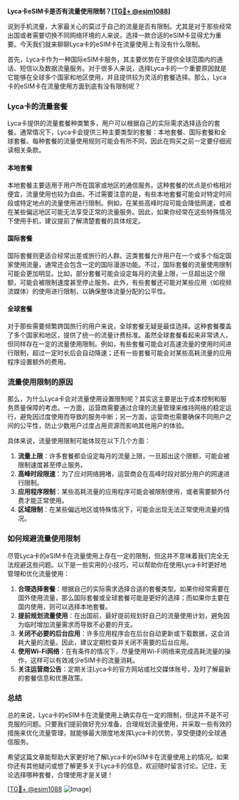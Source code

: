 **Lyca卡eSIM卡是否有流量使用限制？[[TG💪+ @esim1088](https://t.me/s/esim1088)]**

说到手机流量，大家最关心的莫过于自己的流量是否有限制。尤其是对于那些经常出国或者需要切换不同网络环境的人来说，选择一款合适的eSIM卡显得尤为重要。今天我们就来聊聊Lyca卡的eSIM卡在流量使用上有没有什么限制。

首先，Lyca卡作为一种国际eSIM卡服务，其主要优势在于提供全球范围内的通话、短信以及数据流量服务。对于很多人来说，选择Lyca卡的一个重要原因就是它能够在全球多个国家和地区使用，并且提供较为灵活的套餐选择。那么，Lyca卡的eSIM卡在流量使用方面到底有没有限制呢？

### Lyca卡的流量套餐

Lyca卡提供的流量套餐种类繁多，用户可以根据自己的实际需求选择适合的套餐。通常情况下，Lyca卡会提供三种主要类型的套餐：本地套餐、国际套餐和全球套餐。每种套餐的流量使用规则可能会有所不同，因此在购买之前一定要仔细阅读相关条款。

#### 本地套餐

本地套餐主要适用于用户所在国家或地区的通信服务。这种套餐的优点是价格相对便宜，流量使用也较为自由。不过需要注意的是，有些本地套餐可能会对特定时间段或特定地点的流量使用进行限制。例如，在某些高峰时段可能会降低网速，或者在某些偏远地区可能无法享受正常的流量服务。因此，如果你经常在这些特殊情况下使用手机，建议提前了解清楚套餐的具体规定。

#### 国际套餐

国际套餐则更适合经常出差或旅行的人群。这类套餐允许用户在一个或多个指定国家使用流量，通常还会包含一定的国际漫游功能。不过，国际套餐的流量使用限制可能会更加明显。比如，部分套餐可能会设定每月的流量上限，一旦超出这个限额，可能会被限制速度甚至停止服务。此外，有些套餐还可能对某些应用（如视频流媒体）的使用进行限制，以确保整体流量分配的公平性。

#### 全球套餐

对于那些需要频繁跨国旅行的用户来说，全球套餐无疑是最佳选择。这种套餐覆盖了多个国家和地区，提供了统一的流量计费标准。虽然全球套餐看起来非常诱人，但同样存在一定的流量使用限制。例如，有些套餐可能会对高速流量的使用时间进行限制，超过一定时长后会自动降速；还有一些套餐可能会对某些高耗流量的应用程序设置额外的费用。

### 流量使用限制的原因

那么，为什么Lyca卡会对流量使用设置限制呢？其实这主要是出于成本控制和服务质量保障的考虑。一方面，运营商需要通过合理的流量管理来维持网络的稳定运行，避免因过度使用而导致的服务中断；另一方面，运营商也需要确保不同用户之间的公平性，防止少数用户过度占用资源而影响其他用户的体验。

具体来说，流量使用限制可能体现在以下几个方面：

1. **流量上限**：许多套餐都会设定每月的流量上限，一旦超出这个限额，可能会被限制速度甚至停止服务。
2. **高峰时段限速**：为了应对网络拥堵，运营商会在高峰时段对部分用户的网速进行限制。
3. **应用程序限制**：某些高耗流量的应用程序可能会被限制使用，或者需要额外付费才能正常使用。
4. **区域限制**：在某些偏远地区或特殊情况下，可能会出现无法正常使用流量的情况。

### 如何规避流量使用限制

尽管Lyca卡的eSIM卡在流量使用上存在一定的限制，但这并不意味着我们完全无法规避这些问题。以下是一些实用的小技巧，可以帮助你在使用Lyca卡时更好地管理和优化流量使用：

1. **合理选择套餐**：根据自己的实际需求选择合适的套餐类型。如果你经常需要在国外使用流量，那么国际套餐或全球套餐可能是更好的选择；而如果你主要在国内使用，则可以选择本地套餐。
2. **提前规划流量使用**：在出国前，最好提前规划好自己的流量使用计划，避免因为临时增加流量需求而导致不必要的开支。
3. **关闭不必要的后台应用**：许多应用程序会在后台自动更新或下载数据，这会消耗大量的流量。因此，建议定期检查并关闭不需要的后台应用。
4. **使用Wi-Fi网络**：在有条件的情况下，尽量使用Wi-Fi网络来完成高耗流量的操作，这样可以有效减少eSIM卡的流量消耗。
5. **关注运营商公告**：定期关注Lyca卡的官方网站或社交媒体账号，及时了解最新的套餐信息和优惠政策。

### 总结

总的来说，Lyca卡的eSIM卡在流量使用上确实存在一定的限制，但这并不是不可克服的问题。只要我们提前做好充分准备，合理规划流量使用，并采取一些有效的措施来优化流量管理，就能够最大限度地发挥Lyca卡的优势，享受便捷的全球通信服务。

希望这篇文章能帮助大家更好地了解Lyca卡的eSIM卡在流量使用上的情况。如果你还有其他疑问或想了解更多关于Lyca卡的信息，欢迎随时留言讨论。记住，无论选择哪种套餐，合理使用才是关键！

[[TG💪+ @esim1088](https://t.me/s/esim1088) ![Image](https://i.postimg.cc/4NQfJmqS/Snipaste-2025-05-13-00-14-12.png)]